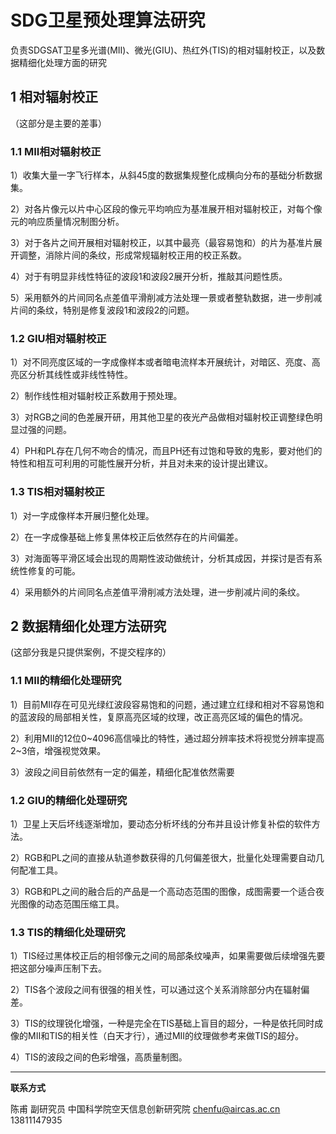 # SDG卫星预处理算法研究

负责SDGSAT卫星多光谱(MII)、微光(GIU)、热红外(TIS)的相对辐射校正，以及数据精细化处理方面的研究

## 1 相对辐射校正
（这部分是主要的差事）



### 1.1 MII相对辐射校正
1）收集大量一字飞行样本，从斜45度的数据集规整化成横向分布的基础分析数据集。

2）对各片像元以片中心区段的像元平均响应为基准展开相对辐射校正，对每个像元的响应质量情况制图分析。

3）对于各片之间开展相对辐射校正，以其中最亮（最容易饱和）的片为基准片展开调整，消除片间的条纹，形成常规辐射校正用的校正系数。

4）对于有明显非线性特征的波段1和波段2展开分析，推敲其问题性质。

5）采用额外的片间同名点差值平滑削减方法处理一景或者整轨数据，进一步削减片间的条纹，特别是修复波段1和波段2的问题。



### 1.2 GIU相对辐射校正
1）对不同亮度区域的一字成像样本或者暗电流样本开展统计，对暗区、亮度、高亮区分析其线性或非线性特性。

2）制作线性相对辐射校正系数用于预处理。

3）对RGB之间的色差展开研，用其他卫星的夜光产品做相对辐射校正调整绿色明显过强的问题。

4）PH和PL存在几何不吻合的情况，而且PH还有过饱和导致的鬼影，要对他们的特性和相互可利用的可能性展开分析，并且对未来的设计提出建议。



### 1.3 TIS相对辐射校正
1）对一字成像样本开展归整化处理。

2）在一字成像基础上修复黑体校正后依然存在的片间偏差。

3）对海面等平滑区域会出现的周期性波动做统计，分析其成因，并探讨是否有系统性修复的可能。

4）采用额外的片间同名点差值平滑削减方法处理，进一步削减片间的条纹。




## 2 数据精细化处理方法研究
(这部分我是只提供案例，不提交程序的）



### 1.1 MII的精细化处理研究
1）目前MII存在可见光绿红波段容易饱和的问题，通过建立红绿和相对不容易饱和的蓝波段的局部相关性，复原高亮区域的纹理，改正高亮区域的偏色的情况。

2）利用MII的12位0~4096高信噪比的特性，通过超分辨率技术将视觉分辨率提高2~3倍，增强视觉效果。

3）波段之间目前依然有一定的偏差，精细化配准依然需要



### 1.2 GIU的精细化处理研究

1）卫星上天后坏线逐渐增加，要动态分析坏线的分布并且设计修复补偿的软件方法。

2）RGB和PL之间的直接从轨道参数获得的几何偏差很大，批量化处理需要自动几何配准工具。

3）RGB和PL之间的融合后的产品是一个高动态范围的图像，成图需要一个适合夜光图像的动态范围压缩工具。



### 1.3 TIS的精细化处理研究

1）TIS经过黑体校正后的相邻像元之间的局部条纹噪声，如果需要做后续增强先要把这部分噪声压制下去。

2）TIS各个波段之间有很强的相关性，可以通过这个关系消除部分内在辐射偏差。

3）TIS的纹理锐化增强，一种是完全在TIS基础上盲目的超分，一种是依托同时成像的MII和TIS的相关性（白天才行），通过MII的纹理做参考来做TIS的超分。

4）TIS的波段之间的色彩增强，高质量制图。




---


**联系方式**

陈甫 副研究员
中国科学院空天信息创新研究院
chenfu@aircas.ac.cn
13811147935

